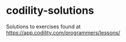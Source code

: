 # codility-solutions

Solutions to exercises found at <https://app.codility.com/programmers/lessons/>
